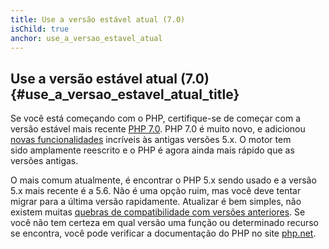 ```yaml
---
title: Use a versão estável atual (7.0)
isChild: true
anchor: use_a_versao_estavel_atual
---
```


## Use a versão estável atual (7.0) {#use_a_versao_estavel_atual_title}

Se você está começando com o PHP, certifique-se de começar com a versão estável mais recente [PHP 7.0][php-release]. PHP 7.0 
é muito novo, e adicionou [novas funcionalidades](#destaques_da_linguagem) incríveis às antigas versões 5.x. O motor tem  
sido amplamente reescrito e o PHP é agora ainda mais rápido que as versões antigas.

O mais comum atualmente, é encontrar o PHP 5.x sendo usado e a versão 5.x mais recente é a 5.6. Não é uma opção ruim, mas 
você deve tentar migrar para a última versão rapidamente. Atualizar é bem simples, não existem muitas 
[quebras de compatibilidade com versões anteriores][php-breaks]. Se você não tem certeza em qual versão uma função ou determinado recurso se encontra, você pode verificar a documentação do PHP no site [php.net][php-docs].

[php-release]: http://php.net/downloads
[php-docs]: http://php.net/manual/
[php-breaks]: http://php.net/manual/pt_BR/migration70.incompatible.php
